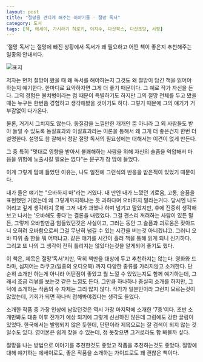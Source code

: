 ```yaml
---
layout: post
title: "절망을 견디게 해주는 이야기들 - 절망 독서"
category: 도서
tags: [책, 에세이, 가시라기 히로키, 이지수, 다산북스, 다산초당, 서평]
---
```


'절망 독서'는 절망에 빠진 상황에서 독서가 왜 필요하고
어떤 책이 좋은지 추천해주는 일종의 안내서다.

![표지](https://lh3.googleusercontent.com/-4EdSmFS1avQ/WV0Iq3_rQ5I/AAAAAAAAVK8/OMfhsU6eTpwOMI5zYPIbHJy0DGRriAu-gCE0YBhgL/s360/zetsubou-dokusho-book.jpg "왜 절망에 관한 이야기가 필요한지, 어떤 책들이 좋은지 소개한다")

저자는 먼저 절망이 왔을 때 왜 독서를 해야하는지
그것도 왜 절망이 담긴 책을 읽어야 하는지 얘기한다.
한마디로 요약하자면 그게 더 좋기 때문이다.
그 예로 작가 자신을 든다.
그의 경험은 불치병이라는 점 때문이 특별하기도 하지만
그의 절망 전체를 두고 봤을때는 누구든 한번쯤 경험하고 생각해봤을 것이기도 하다.
그렇기 때문에 그의 얘기가 거부감없이 다가온다.

물론, 거기서 그치지도 않는다.
동질감을 느낄만한 개개인 뿐 아니라
그 외 사람들도 받아 들일 수 있도록
동질효과와 이질효과라는 이론을 통해서 왜 그게 더 좋은건지 한번 더 설명한다.
설명도 참 잘해서
정말 절망 독서의 필요성에는 대해서는 이견이 없게 만든다.

그 중 특히 "멋대로 영향을 받아서 불쾌해하는 사람을 위해
자신의 슬픔을 억압해서
마음을 위험에 노출시킬 필요는 없다"는 문구가 참 맘에 들었다.
<!--
71p
-->
이게 그렇게 맘에 들었던 이유는,
나도 일전에 그런식의 반응을 받은적이 있었기 때문이다.

내가 들은 얘기는 "오바하지 마"라는 거였다.
내 딴엔 내가 느꼈던 괴로움, 고통, 슬픔을 표현했던 거였는데
왜 그렇게까지하냐는 듯 과하다며 오바하지 말라는거다.
당시엔 나도 어리고 깊게 생각하지 못해
그저 내가 과했나 하며 넘기고 말았지만,
후에 진중히 생각해보고 나서는
'오바해도 좋다'는 결론을 내렸었다.
그걸 괜스리 꺼려하는 사람이 있든 말든,
그렇게 오바할만큼 힘들었던것은 사실이고,
그러는 동안 그 슬픔과 괴로움은 잦아드니
오히려 오바함으로써 그걸 무난히 넘길 수 있는 시간을 버는것 아니겠냐고.
그러니 오바 따위 좀 한들 뭐 어떠냐고.
같은 얘기를 시간이 흘러 책을 통해 읽게 되니 신기하다.
그리고 또 나의 그 생각이 전혀 틀리지는 않았다는것을 알게되어 좋기도 했다.

이 책은, 제목은 절망'독서'지만, 딱히 책만을 대상에 두고 추천하지는 않는다.
영화와 드라마, 심지어는 라쿠고(일종의 오디오북) 까지 다양한 종류를 가리지않고 소개한다.
단순히 소개만 하는게 아니라 어떤점이 좋았고 뭘 느낄 수 있었는지도 함께 얘기하는데,
그래서 조금 리뷰를 보는것 같은 느낌도 든다.
그만큼 하나하나 충실히 소개를 하지만,
그 덕에 소개하는 작품의 수 자체는 그리 많지 않다.
작가가 일본인이라 그런지 모르는것이 많았는데,
기회가 되면 하나씩 접해봐야겠다는 생각도 들었다.

소개한 작품 중 가장 인상에 남았던것은 역시 가장 마지막에 소개한 '7층'이다.
초반 소개만봐도 대충 이후 전개가 예상 되기에 그렇게 신선하진 않은데 그럼에도 강한 끌림이 있었다.
한국에서는 발행되지 않은 듯한데,
단편이라 제목으로는 잘 검색이 되지 않는 것일수도 있다.
영어본은 쉽게 찾을 수 있는데, 정 못찾으면 그거로라도 함 봐볼까 싶다.

절망을 나는 방법으로
이야기를 추천한것도 좋았고
작품을 추천하는것도 좋았다.
절망에 대해 얘기하는 에세이로도, 좋은 작품을 소개하는 가이드로도 꽤 괜찮은 책이다.
